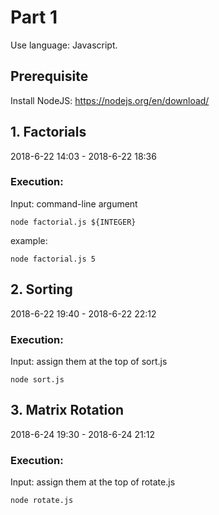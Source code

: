 # Part 1
Use language: Javascript.

## Prerequisite
Install NodeJS: https://nodejs.org/en/download/

## 1. Factorials 
2018-6-22 14:03 - 2018-6-22 18:36
### Execution:
Input: command-line argument

    node factorial.js ${INTEGER}
example:

    node factorial.js 5
## 2. Sorting
2018-6-22 19:40 - 2018-6-22 22:12
### Execution:
Input: assign them at the top of sort.js
    
    node sort.js
## 3. Matrix Rotation
2018-6-24 19:30 - 2018-6-24 21:12
### Execution:
Input: assign them at the top of rotate.js
    
    node rotate.js
